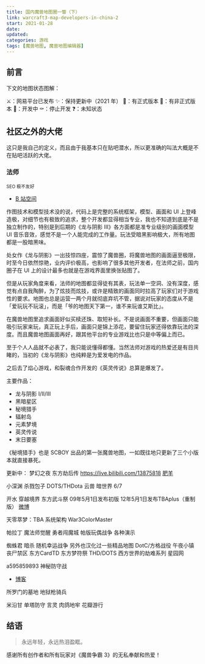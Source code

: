 ```yaml
---
title: 国内魔兽地图圈一瞥（下）
link: warcraft3-map-developers-in-china-2
start: 2021-01-28
date: 
updated: 
categories: 游戏
tags: [魔兽地图, 魔兽地图编辑器]
---
```


## 前言

下文的地图状态图解：

⚔️：网易平台已发布
‎️‍✨：保持更新中（2021 年）
🎉：有正式版本
🎁：有非正式版本
🚧：开发中
⚰️：停止开发
❓：未知状态

## 社区之外的大佬

这只是我自己的定义，而且由于我基本只在贴吧潜水，所以更准确的叫法大概是不在贴吧活跃的大佬。

### 法师

<sub>SEO 极不友好</sub>

- [B 站空间](https://space.bilibili.com/35031623)

作图技术和模型技术没的说，代码上是完整的系统框架，模型、画面和 UI 上登峰造极，对细节也有极致的追求，整个开发都显得相当专业，我也不知道到底是不是独立制作的，特别是到后期的《龙与阴影 III》各方面都是准专业级别的画面模型 UI 音乐音效，感觉不是一个人能完成的工作量。玩法受暗黑影响极大，所有地图都是一股暗黑味。

处女作《龙与阴影》一出技惊四座，震惊了魔兽圈，将魔兽地图的画面逼至极限，时至今日依然惊艳，业内评价极高，也影响了很多其他开发者，在法师之前，国内圈子在 UI 上的设计最多也就是在游戏界面里换张贴图了。

但是从玩家角度来看，法师的地图都显得徒有其表，玩法单一空洞、没有深度，感觉有点自我陶醉，为了炫技而炫技，或许是精致的画面同时拉高了玩家们对于游戏性的要求。地图也总是运营一两个月就彻底弃坑不管，据说对玩家的态度从不是「爱玩玩不玩滚」，而是「爷的地图天下第一，谁不来玩谁艾斯比」。

在魔兽地图里追求画面好似买椟还珠、取短补长。不是说画面不重要，但画面只能吸引玩家来玩，真正玩上手后，画面只是锦上添花，要留住玩家还得依靠玩法的深度。而且魔兽地图画面再好，跟其他平台的专业游戏比也只是中等偏上而已。

至于个人人品就不必表了，我只能说懂得都懂。当然法师对游戏的热爱还是有目共睹的，当初的《龙与阴影》也纯粹是为爱发电的作品。

之后去了焰心游戏，和裂魂合作开发的《英灵传说》总算是爆发了。

主要作品：

- 龙与阴影 I/II/III
- 黑暗星区
- 秘境猎手
- 辐射岛
- 元素梦境
- 英灵传说
- 末日要塞

《秘境猎手》也是 SCBOY 出品的第一张魔兽地图，一如既往地只更新了三个小版本就直接暴死。

更新中：
梦幻之夜
东方劫后传 https://live.bilibili.com/13875818
[肥羊](https://norpg.com/)

小深渊
杀戮包子
DOTS/THDota
云兽 暗世界 6/7

开水 穿越境界 东方武斗祭
09年5月1日发布初版
12年5月1日发布TBAplus（重制版）
[微博](https://weibo.com/bgthu)

天零萃梦：TBA 系统架构 War3ColorMaster

帕拉丁 魔法师觉醒 勇者闯魔城 帕版玩偶战争 各种演示

蜘蛛君 暗杀 随机幸运战争 另外也汉化过一些精品地图
DotC/方格战役
午夜小镇 丧尸禁区
东方CardTD 东方梦符祭
THD/DOTS
西方世界的劫难系列
星园网

a595859893 神秘防守战
- [博客](https://a595859893.github.io/)

所罗门的墓地
地狱枪骑兵

米沿甘 单塔防守
言灵
肉鸽地牢
花瓣游行


## 结语

> 永远年轻，永远热泪盈眶。

感谢所有创作者和所有玩家对《魔兽争霸 3》的无私奉献和热爱！
